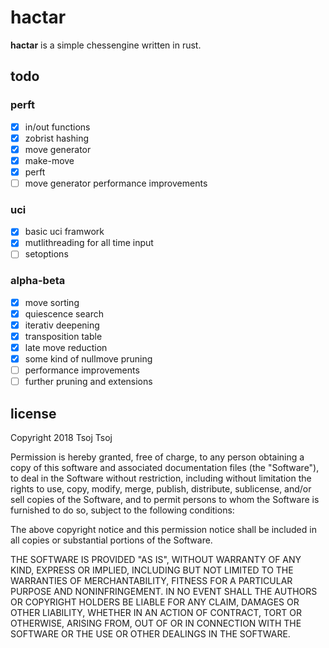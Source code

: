 # hactar
__hactar__ is a simple chessengine written in rust.

## todo
### perft
- [x] in/out functions
- [x] zobrist hashing
- [x] move generator
- [x] make-move
- [x] perft
- [ ] move generator performance improvements

### uci
- [x] basic uci framwork
- [x] mutlithreading for all time input
- [ ] setoptions

### alpha-beta
- [x] move sorting
- [x] quiescence search
- [x] iterativ deepening
- [x] transposition table
- [x] late move reduction
- [x] some kind of nullmove pruning
- [ ] performance improvements
- [ ] further pruning and extensions

## license
Copyright 2018 Tsoj Tsoj

Permission is hereby granted, free of charge, to any person obtaining a copy of this software and associated documentation files (the "Software"), to deal in the Software without restriction, including without limitation the rights to use, copy, modify, merge, publish, distribute, sublicense, and/or sell copies of the Software, and to permit persons to whom the Software is furnished to do so, subject to the following conditions:

The above copyright notice and this permission notice shall be included in all copies or substantial portions of the Software.

THE SOFTWARE IS PROVIDED "AS IS", WITHOUT WARRANTY OF ANY KIND, EXPRESS OR IMPLIED, INCLUDING BUT NOT LIMITED TO THE WARRANTIES OF MERCHANTABILITY, FITNESS FOR A PARTICULAR PURPOSE AND NONINFRINGEMENT. IN NO EVENT SHALL THE AUTHORS OR COPYRIGHT HOLDERS BE LIABLE FOR ANY CLAIM, DAMAGES OR OTHER LIABILITY, WHETHER IN AN ACTION OF CONTRACT, TORT OR OTHERWISE, ARISING FROM, OUT OF OR IN CONNECTION WITH THE SOFTWARE OR THE USE OR OTHER DEALINGS IN THE SOFTWARE.
